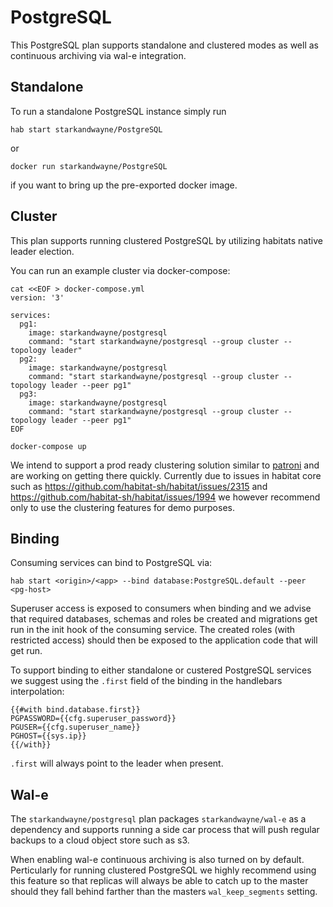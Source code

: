 # PostgreSQL

This PostgreSQL plan supports standalone and clustered modes as well as continuous archiving via wal-e integration.

## Standalone

To run a standalone PostgreSQL instance simply run
```
hab start starkandwayne/PostgreSQL
```
or
```
docker run starkandwayne/PostgreSQL
```
if you want to bring up the pre-exported docker image.

## Cluster

This plan supports running clustered PostgreSQL by utilizing habitats native leader election.

You can run an example cluster via docker-compose:
```
cat <<EOF > docker-compose.yml
version: '3'

services:
  pg1:
    image: starkandwayne/postgresql
    command: "start starkandwayne/postgresql --group cluster --topology leader"
  pg2:
    image: starkandwayne/postgresql
    command: "start starkandwayne/postgresql --group cluster --topology leader --peer pg1"
  pg3:
    image: starkandwayne/postgresql
    command: "start starkandwayne/postgresql --group cluster --topology leader --peer pg1"
EOF

docker-compose up
```

We intend to support a prod ready clustering solution similar to [patroni](https://github.com/zalando/patroni) and are working on getting there quickly.
Currently due to issues in habitat core such as https://github.com/habitat-sh/habitat/issues/2315 and https://github.com/habitat-sh/habitat/issues/1994 we however recommend only to use the clustering features for demo purposes.

## Binding

Consuming services can bind to PostgreSQL via:

```
hab start <origin>/<app> --bind database:PostgreSQL.default --peer <pg-host>
```

Superuser access is exposed to consumers when binding and we advise that required databases, schemas and roles be created and migrations get run in the init hook of the consuming service. The created roles (with restricted access) should then be exposed to the application code that will get run.

To support binding to either standalone or custered PostgreSQL services we suggest using the `.first` field of the binding in the handlebars interpolation:
```
{{#with bind.database.first}}
PGPASSWORD={{cfg.superuser_password}}
PGUSER={{cfg.superuser_name}}
PGHOST={{sys.ip}}
{{/with}}
```

`.first` will always point to the leader when present.

## Wal-e

The `starkandwayne/postgresql` plan packages `starkandwayne/wal-e` as a dependency and supports running a side car process that will push regular backups to a cloud object store such as s3.

When enabling wal-e continuous archiving is also turned on by default. Perticularly for running clustered PostgreSQL we highly recommend using this feature so that replicas will always be able to catch up to the master should they fall behind farther than the masters `wal_keep_segments` setting.
